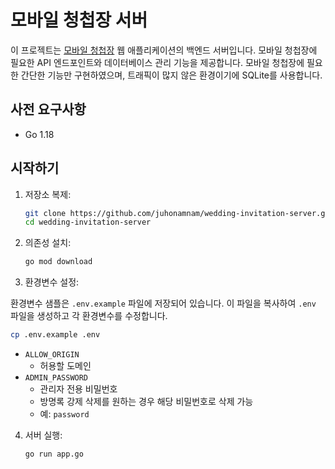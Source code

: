 # 모바일 청첩장 서버

이 프로젝트는 [모바일 청첩장](https://github.com/juhonamnam/wedding-invitation) 웹 애플리케이션의 백엔드 서버입니다. 모바일 청첩장에 필요한 API 엔드포인트와 데이터베이스 관리 기능을 제공합니다. 모바일 청첩장에 필요한 간단한 기능만 구현하였으며, 트래픽이 많지 않은 환경이기에 SQLite를 사용합니다.

## 사전 요구사항

- Go 1.18

## 시작하기

1. 저장소 복제:

   ```bash
   git clone https://github.com/juhonamnam/wedding-invitation-server.git
   cd wedding-invitation-server
   ```

2. 의존성 설치:

   ```bash
   go mod download
   ```

3. 환경변수 설정:

환경변수 샘플은 `.env.example` 파일에 저장되어 있습니다. 이 파일을 복사하여 `.env` 파일을 생성하고 각 환경변수를 수정합니다.

```bash
cp .env.example .env
```

- `ALLOW_ORIGIN`
  - 허용할 도메인
- `ADMIN_PASSWORD`
  - 관리자 전용 비밀번호
  - 방명록 강제 삭제를 원하는 경우 해당 비밀번호로 삭제 가능
  - 예: `password`

4. 서버 실행:
   ```bash
   go run app.go
   ```
